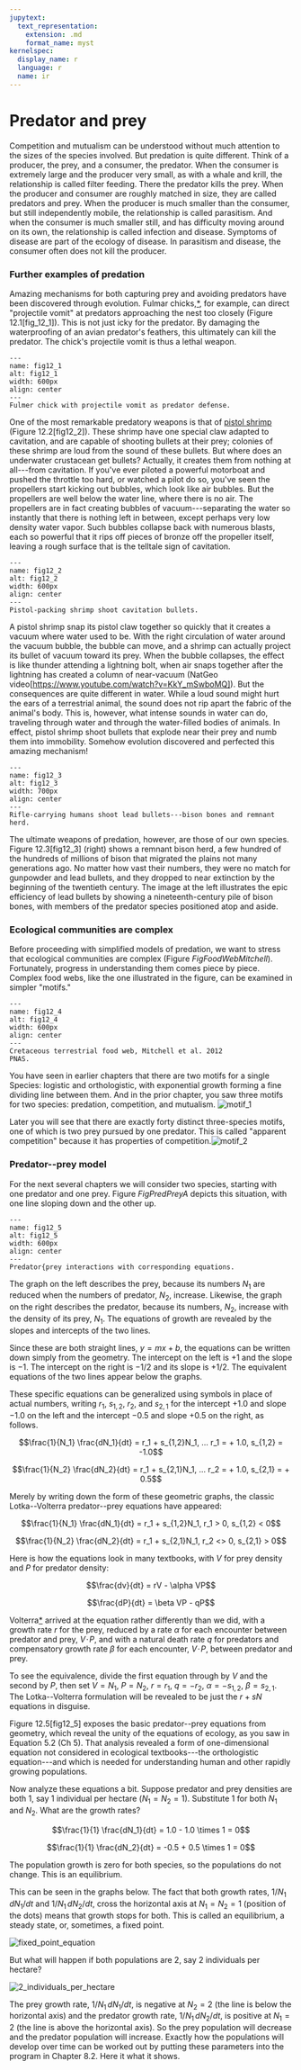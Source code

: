 ```yaml
---
jupytext:
  text_representation:
    extension: .md
    format_name: myst
kernelspec:
  display_name: r
  language: r
  name: ir
---
```


# Predator and prey

Competition and mutualism can be understood without much attention to the sizes
of the species involved. But predation is quite different. Think of a producer,
the prey, and a consumer, the predator. When the consumer is extremely large and
the producer very small, as with a whale and krill, the relationship is called
filter feeding. There the predator kills the prey. When the producer and
consumer are roughly matched in size, they are called predators and prey. When
the producer is much smaller than the consumer, but still independently mobile,
the relationship is called parasitism. And when the consumer is much smaller
still, and has difficulty moving around on its own, the relationship is called
infection and disease. Symptoms of disease are part of the ecology of disease.
In parasitism and disease, the consumer often does not kill the producer.

### Further examples of predation

Amazing mechanisms for both capturing prey and avoiding predators have
been discovered through evolution.
Fulmar chicks,[*](https://en.wikipedia.org/wiki/Fulmar), for example, can direct
"projectile vomit" at predators approaching the nest too closely
(Figure 12.1[fig_12_1]). This is not just icky for the predator. By
damaging the waterproofing of an avian predator's feathers, this ultimately can
kill the predator. The chick's projectile vomit is thus a lethal weapon.

```{figure} ../img/downer/p101.jpg
---
name: fig12_1
alt: fig12_1
width: 600px
align: center
---
Fulmer chick with projectile vomit as predator defense.
```

One of the most remarkable predatory weapons is that of
[pistol shrimp](https://en.wikipedia.org/wiki/Alpheidae) (Figure 12.2[fig12_2]).
These shrimp have one special claw adapted to cavitation, and are capable of shooting bullets at their
prey; colonies of these shrimp are loud from the sound of these bullets. But
where does an underwater crustacean get bullets? Actually, it creates them from
nothing at all---from cavitation. If you've ever piloted a powerful motorboat
and pushed the throttle too hard, or watched a pilot do so, you've seen the
propellers start kicking out bubbles, which look like air bubbles. But the
propellers are well below the water line, where there is no air. The propellers
are in fact creating bubbles of vacuum---separating the water so instantly that
there is nothing left in between, except perhaps very low density water vapor.
Such bubbles collapse back with numerous blasts, each so powerful that it rips
off pieces of bronze off the propeller itself, leaving a rough surface that is
the telltale sign of cavitation.

```{figure} ../img/fairuse/PistolShrimp.jpg
---
name: fig12_2
alt: fig12_2
width: 600px
align: center
---
Pistol-packing shrimp shoot cavitation bullets.
```

A pistol shrimp snap its pistol claw together so quickly that it creates a vacuum
where water used to be. With the right circulation of water around the vacuum
bubble, the bubble can move, and a shrimp can actually project its bullet of
vacuum toward its prey. When the bubble collapses, the effect is like thunder
attending a lightning bolt, when air snaps together after the lightning has
created a column of near-vacuum (NatGeo video[https://www.youtube.com/watch?v=KkY_mSwboMQ]). But the consequences are quite different in
water. While a loud sound might hurt the ears of a terrestrial animal, the sound
does not rip apart the fabric of the animal's body. This is, however, what
intense sounds in water can do, traveling through water and through the
water-filled bodies of animals. In effect, pistol shrimp shoot bullets that
explode near their prey and numb them into immobility. Somehow evolution
discovered and perfected this amazing mechanism!

```{figure} ../img/fig12_3.png
---
name: fig12_3
alt: fig12_3
width: 700px
align: center
---
Rifle-carrying humans shoot lead bullets---bison bones and remnant herd.
```

The ultimate weapons of predation, however, are those of our own species.
Figure 12.3[fig12_3] (right) shows a remnant bison herd, a few
hundred of the hundreds of millions of bison that migrated the plains not many
generations ago. No matter how vast their numbers, they were no match for
gunpowder and lead bullets, and they dropped to near extinction by the beginning
of the twentieth century. The image at the left illustrates the epic efficiency
of lead bullets by showing a nineteenth-century pile of bison bones, with
members of the predator species positioned atop and aside.

### Ecological communities are complex

Before proceeding with simplified models of predation, we want to stress that
ecological communities are complex (Figure *FigFoodWebMitchell*).
Fortunately, progress in understanding them comes piece by piece. Complex food
webs, like the one illustrated in the figure, can be examined in simpler
"motifs."

```{figure} ../img/web/foodweb9.jpg
---
name: fig12_4
alt: fig12_4
width: 600px
align: center
---
Cretaceous terrestrial food web, Mitchell et al. 2012
PNAS.
```

You have seen in earlier chapters that there are two motifs for a single
Species: logistic and orthologistic, with exponential growth forming a fine
dividing line between them.
And in the prior chapter, you saw three motifs for two species:
predation, competition, and mutualism. ![motif_1](/img/ch12_motif_1.png) 

Later you will see that there are exactly forty distinct three-species motifs,
one of which is two prey pursued by one predator. This is called "apparent
competition" because it has properties of competition.![motif_2](/img/ch12_motif_2.png) 

### Predator--prey model

For the next several chapters we will consider two species, starting with one
predator and one prey. Figure *FigPredPreyA*  depicts this situation,
with one line sloping down and the other up.

```{figure} ../img/fig12_5.png
---
name: fig12_5
alt: fig12_5
width: 600px
align: center
---
Predator{prey interactions with corresponding equations.
```

The graph on the left describes the prey, because its numbers $N_1$ are
reduced when the numbers of predator, $N_2$, increase. Likewise, the graph on
the right describes the predator, because its numbers, $N_2$, increase with the
density of its prey, $N_1$. The equations of growth are revealed by the slopes
and intercepts of the two lines.

Since these are both straight lines, $y=mx+b$, the equations can be written down
simply from the geometry. The intercept on the left is $+1$ and the slope is
$-1$. The intercept on the right is $-1/2$ and its slope is $+1/2$. The
equivalent equations of the two lines appear below the graphs.

These specific equations can be generalized using symbols in place of actual
numbers, writing $r_1$, $s_{1,2}$, $r_2$, and $s_{2,1}$ for the intercept $+1.0$
and slope $-1.0$ on the left and the intercept $-0.5$ and slope $+0.5$ on the
right, as follows.

$$\frac{1}{N_1} \frac{dN_1}{dt} = r_1 + s_{1,2}N_1, ... r_1 = + 1.0, s_{1,2} = -1.0$$

$$\frac{1}{N_2} \frac{dN_2}{dt} = r_1 + s_{2,1}N_1, ... r_2 = + 1.0, s_{2,1} = + 0.5$$

Merely by writing down the form of these geometric graphs, the classic
Lotka--Volterra predator--prey equations have appeared:

$$\frac{1}{N_1} \frac{dN_1}{dt} = r_1 + s_{1,2}N_1, r_1 > 0, s_{1,2} < 0$$

$$\frac{1}{N_2} \frac{dN_2}{dt} = r_1 + s_{2,1}N_1, r_2 <> 0, s_{2,1} > 0$$

Here is how the equations look in many textbooks, with $V$ for prey density and
$P$ for predator density:

$$\frac{dv}{dt} = rV - \alpha VP$$

$$\frac{dP}{dt} = \beta VP - qP$$

Volterra[*](https://en.wikipedia.org/wiki/Vito_Volterra) arrived at the equation
rather differently than we did, with a growth rate $r$ for the prey, reduced by
a rate $\alpha$ for each encounter between predator and prey, $V\!\cdot\!P$, and
with a natural death rate $q$ for predators and compensatory growth rate $\beta$
for each encounter, $V\!\cdot\!P$, between predator and prey.

To see the equivalence, divide the first equation through by $V$ and the
second by $P$, then set $V=N_1$, $P=N_2$, $r=r_1$,
$q=-r_2$, $\alpha=-s_{1,2}$, $\beta=s_{2,1}$. The Lotka--Volterra
formulation will be revealed to be just the $r+sN$ equations in disguise.

Figure 12.5[fig12_5]  exposes the basic predator--prey equations from
geometry, which reveal the unity of the equations of ecology, as you saw in Equation 5.2 (Ch 5). That analysis revealed a form of
one-dimensional equation not considered in ecological textbooks---the
orthologistic equation---and which is needed for understanding human and other
rapidly growing populations.

Now analyze these equations a bit. Suppose predator and prey densities are both
1, say 1 individual per hectare ($N_1=N_2=1$). Substitute 1 for both $N_1$
and $N_2$. What are the growth rates?

$$\frac{1}{1} \frac{dN_1}{dt} = 1.0 - 1.0 \times 1 = 0$$

$$\frac{1}{1} \frac{dN_2}{dt} = -0.5 + 0.5 \times 1 = 0$$

The population growth is zero for both species, so the populations do not
change. This is an equilibrium.

This can be seen in the graphs below. The fact that both growth rates,
$1/N_1\,dN_1/dt$ and $1/N_1\,dN_2/dt$, cross the horizontal axis at $N_1=N_2=1$
(position of the dots) means that growth stops for both. This is called an
equilibrium, a steady state, or, sometimes, a fixed point.

![fixed_point_equation](../img/fig12_5_image.png)

But what will happen if both populations are 2, say 2 individuals per hectare?

![2_individuals_per_hectare](../img/fig12_5_image2_2.png)

The prey growth rate, $1/N_1\,dN_1/dt$, is negative at $N_2=2$ (the line is
below the horizontal axis) and the predator growth rate, $1/N_1\,dN_2/dt$, is
positive at $N_1=2$ (the line is above the horizontal axis). So the prey
population will decrease and the predator population will increase. Exactly how
the populations will develop over time can be worked out by putting these
parameters into the program in Chapter 8.2. Here it what it shows.

